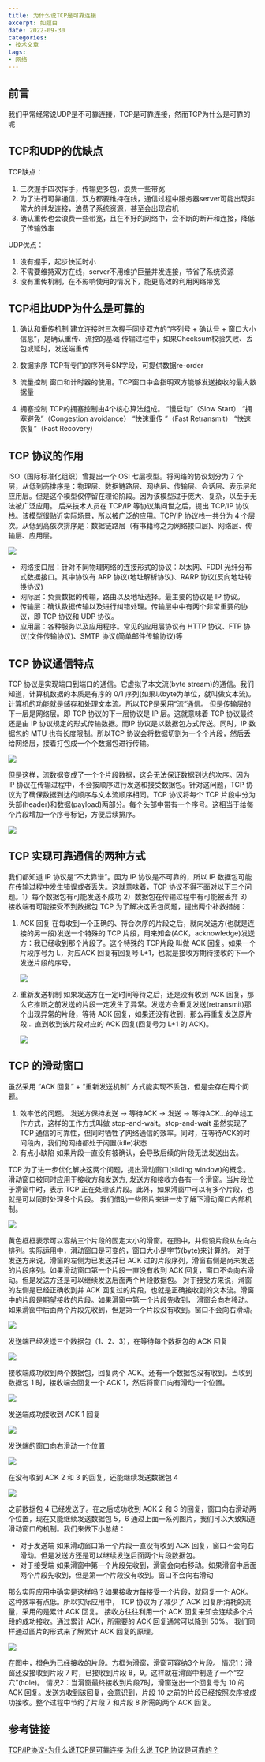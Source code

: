 ```yaml
---
title: 为什么说TCP是可靠连接
excerpt: 如题目
date: 2022-09-30
categories:
- 技术文章
tags:
- 网络
---
```


## 前言
我们平常经常说UDP是不可靠连接，TCP是可靠连接，然而TCP为什么是可靠的呢

## TCP和UDP的优缺点
TCP缺点：
1. 三次握手四次挥手，传输更多包，浪费一些带宽
2. 为了进行可靠通信，双方都要维持在线，通信过程中服务器server可能出现非常大的并发连接，浪费了系统资源，甚至会出现宕机
3. 确认重传也会浪费一些带宽，且在不好的网络中，会不断的断开和连接，降低了传输效率

UDP优点：
1. 没有握手，起步快延时小
2. 不需要维持双方在线，server不用维护巨量并发连接，节省了系统资源
3. 没有重传机制，在不影响使用的情况下，能更高效的利用网络带宽

## TCP相比UDP为什么是可靠的
1. 确认和重传机制
建立连接时三次握手同步双方的“序列号 + 确认号 + 窗口大小信息”，是确认重传、流控的基础
传输过程中，如果Checksum校验失败、丢包或延时，发送端重传

2. 数据排序
TCP有专门的序列号SN字段，可提供数据re-order

3. 流量控制
窗口和计时器的使用。TCP窗口中会指明双方能够发送接收的最大数据量

4. 拥塞控制
TCP的拥塞控制由4个核心算法组成。
“慢启动”（Slow Start）
“拥塞避免”（Congestion avoidance）
“快速重传 ”（Fast Retransmit）
“快速恢复”（Fast Recovery）

## TCP 协议的作用
ISO（国际标准化组织）曾提出一个 OSI 七层模型。将网络的协议划分为 7 个层，从低到高排序是：物理层、数据链路层、网络层、传输层、会话层、表示层和应用层。但是这个模型仅停留在理论阶段。因为该模型过于庞大、复杂，以至于无法被广泛应用。
后来技术人员在 TCP/IP 等协议集问世之后，提出 TCP/IP 协议栈。该模型很贴近实际场景，所以被广泛的应用。TCP/IP 协议栈一共分为 4 个层次。从低到高依次排序是：数据链路层（有书籍称之为网络接口层)、网络层、传输层、应用层。

![](https://api2.mubu.com/v3/document_image/18888418-6e2a-4ed1-93d3-5c9576666df7-3807603.jpg)

- 网络接口层：针对不同物理网络的连接形式的协议：以太网、FDDI 光纤分布式数据接口。其中协议有 ARP 协议(地址解析协议)、RARP 协议(反向地址转换协议)
- 网际层：负责数据的传输，路由以及地址选择。最主要的协议是 IP 协议。
- 传输层：确认数据传输以及进行纠错处理。传输层中中有两个非常重要的协议，即 TCP 协议和 UDP 协议。
- 应用层：各种服务以及应用程序。常见的应用层协议有 HTTP 协议、FTP 协议(文件传输协议)、SMTP 协议(简单邮件传输协议)等

## TCP 协议通信特点
TCP 协议是实现端口到端口的通信。它虚拟了本文流(byte stream)的通信。我们知道，计算机数据的本质是有序的 0/1 序列(如果以byte为单位，就叫做文本流)。计算机的功能就是储存和处理文本流。所以TCP是采用“流”通信。
但是传输层的下一层是网络层。即 TCP 协议的下一层协议是 IP 层。这就意味着 TCP 协议最终还是由 IP 协议规定的形式传输数据。而IP 协议是以数据包方式传送。同时，IP 数据包的 MTU 也有长度限制。所以TCP 协议会将数据切割为一个个片段，然后丢给网络层，接着打包成一个个数据包进行传输。

![](https://api2.mubu.com/v3/document_image/ce14149c-c82b-412e-8160-092a81692686-3807603.jpg)

但是这样，流数据变成了一个个片段数据，这会无法保证数据到达的次序。因为 IP 协议在传输过程中，不会按顺序进行发送和接受数据包。针对这问题，TCP 协议为了确保数据到达的顺序与文本流顺序相同。TCP 协议将每个 TCP 片段中分为头部(header)和数据(payload)两部分。每个头部中带有一个序号。这相当于给每个片段增加一个序号标记，方便后续排序。

![](https://api2.mubu.com/v3/document_image/e8ce8e1b-5b77-476f-b4d6-6f15ab2b13f0-3807603.jpg)

## TCP 实现可靠通信的两种方式
我们都知道 IP 协议是“不太靠谱”。因为 IP 协议是不可靠的，所以 IP 数据包可能在传输过程中发生错误或者丢失。这就意味着，TCP 协议不得不面对以下三个问题。1）每个数据包有可能发送不成功 2）数据包在传输过程中有可能被丢弃 3）接收端有可能接受不到数据包
TCP 为了解决这丢包问题，提出两个补救措施：
1. ACK 回复
    在每收到一个正确的、符合次序的片段之后，就向发送方(也就是连接的另一段)发送一个特殊的 TCP 片段，用来知会(ACK，acknowledge)发送方：我已经收到那个片段了。这个特殊的 TCP片段 叫做 ACK 回复。如果一个片段序号为 L，对应ACK 回复有回复号 L+1，也就是接收方期待接收的下一个发送片段的序号。

    ![](https://api2.mubu.com/v3/document_image/353a29e3-64b8-4bda-bf53-609edba04354-3807603.jpg)

2. 重新发送机制
    如果发送方在一定时间等待之后，还是没有收到 ACK 回复，那么它推断之前发送的片段一定发生了异常。发送方会重复发送(retransmit)那个出现异常的片段，等待 ACK 回复，如果还没有收到，那么再重复发送原片段… 直到收到该片段对应的 ACK 回复(回复号为 L+1 的 ACK)。

    ![](https://api2.mubu.com/v3/document_image/aa256b04-5a8e-449d-8a47-609e7829e6cd-3807603.jpg)

## TCP 的滑动窗口
虽然采用 “ACK 回复” + “重新发送机制” 方式能实现不丢包，但是会存在两个问题。
1. 效率低的问题。
    发送方保持发送 -> 等待ACK -> 发送 -> 等待ACK…的单线工作方式，这样的工作方式叫做 stop-and-wait。stop-and-wait 虽然实现了 TCP 通信的可靠性，但同时牺牲了网络通信的效率。同时，在等待ACK的时间段内，我们的网络都处于闲置(idle)状态
2. 有点小缺陷
    如果片段一直没有被确认，会导致后续的片段无法发送出去。

TCP 为了进一步优化解决这两个问题，提出滑动窗口(sliding window)的概念。滑动窗口被同时应用于接收方和发送方, 发送方和接收方各有一个滑窗。当片段位于滑窗中时，表示 TCP 正在处理该片段。此外，如果滑窗中可以有多个片段，也就是可以同时处理多个片段。
我们借助一些图片来进一步了解下滑动窗口内部机制。

![](https://api2.mubu.com/v3/document_image/0c178c2d-ab24-4775-8156-0b4517c13930-3807603.jpg)

黄色框框表示可以容纳三个片段的固定大小的滑窗。在图中，并假设片段从左向右排列。实际运用中，滑动窗口是可变的，窗口大小是字节(byte)来计算的。
对于发送方来说，滑窗的左侧为已发送并已 ACK 过的片段序列，滑窗右侧是尚未发送的片段序列。如果滑动窗口第一个片段一直没有收到 ACK 回复，窗口不会向右滑动。但是发送方还是可以继续发送后面两个片段数据包。
对于接受方来说，滑窗的左侧是已经正确收到并 ACK 回复过的片段，也就是正确接收到的文本流。滑窗中的片段是期望接收的片段。如果滑窗中第一个片段先收到， 滑窗会向右移动。如果滑窗中后面两个片段先收到，但是第一个片段没有收到。窗口不会向右滑动。

![](https://api2.mubu.com/v3/document_image/0a816c4b-fce7-492f-95f7-4ba64a4b3c91-3807603.jpg)

发送端已经发送三个数据包（1、2、3），在等待每个数据包的 ACK 回复

![](https://api2.mubu.com/v3/document_image/d1e5ff8f-8145-4f3e-b50d-8232ff47ec0a-3807603.jpg)

接收端成功收到两个数据包，回复两个 ACK。还有一个数据包没有收到。当收到 数据包 1 时，接收端会回复一个 ACK 1，然后将窗口向有滑动一个位置。

![](https://api2.mubu.com/v3/document_image/00a08a89-c6ff-4365-81a4-c560a9ec320e-3807603.jpg)

发送端成功接收到 ACK 1 回复

![](https://api2.mubu.com/v3/document_image/de375d1d-ba06-4fbf-9a0f-3d2e353bd98d-3807603.jpg)

发送端的窗口向右滑动一个位置

![](https://api2.mubu.com/v3/document_image/fbcbdf56-bdd6-48bd-9124-45628cf8e127-3807603.jpg)

在没有收到 ACK 2 和 3 的回复，还能继续发送数据包 4

![](https://api2.mubu.com/v3/document_image/901b5b7a-445e-46bd-bd82-36a5aae50084-3807603.jpg)

之前数据包 4 已经发送了。在之后成功收到 ACK 2 和 3 的回复，窗口向右滑动两个位置，现在又能继续发送数据包 5，6
通过上面一系列图片，我们可以大致知道滑动窗口的机制。我们来做下小总结：
- 对于发送端
    如果滑动窗口第一个片段一直没有收到 ACK 回复，窗口不会向右滑动。但是发送方还是可以继续发送后面两个片段数据包。
- 对于接受端
    如果滑窗中第一个片段先收到，滑窗会向右移动。如果滑窗中后面两个片段先收到，但是第一个片段没有收到。窗口不会向右滑动

那么实际应用中确实是这样吗？如果接收方每接受一个片段，就回复一个 ACK。这种效率有点低。所以实际应用中， TCP 协议为了减少了 ACK 回复所消耗的流量，采用的是累计 ACK 回复。 接收方往往利用一个 ACK 回复来知会连续多个片段的成功接收。通过累计 ACK，所需要的 ACK 回复通常可以降到 50%。
我们同样通过图片的形式来了解累计 ACK 回复的原理。

![](https://api2.mubu.com/v3/document_image/66e0d8fb-edb1-4430-a5ee-5f9563c65d2c-3807603.jpg)

在图中，橙色为已经接收的片段。方框为滑窗，滑窗可容纳3个片段。
情况1：滑窗还没接收到片段 7 时，已接收到片段 8，9。这样就在滑窗中制造了一个“空穴”(hole)。
情况2：当滑窗最终接收到片段7时，滑窗送出一个回复号为 10 的 ACK 回复。发送方收到该回复，会意识到，片段 10 之前的片段已经按照次序被成功接收。整个过程中节约了片段 7 和片段 8 所需的两个 ACK 回复。


## 参考链接
[TCP/IP协议-为什么说TCP是可靠连接](https://blog.csdn.net/baidu_35692628/article/details/78255476)
[为什么说 TCP 协议是可靠的？](https://cloud.tencent.com/developer/article/1187948)